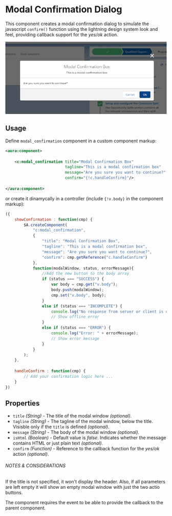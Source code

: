 # Modal Confirmation Dialog

This component creates a modal confirmation dialog to simulate the javascript `confirm()` function using the lightning design system look and feel, providing callback support for the _yes/ok_ action.

![modal confirmation example](assets/modal_dialog_example.png?raw=true)

## Usage

Define `modal_confirmation` component in a custom component markup:

```xml
<aura:component>

    <c:modal_confirmation title="Modal Confirmation Box" 
                          tagline="This is a modal confirmation box" 
                          message="Are you sure you want to continue?" 
                          confirm="{!c.handleConfirm}"/>

</aura:component>
```

or create it dinamycally in a controller (include `{!v.body}` in the component markup):
```JavaScript
({
    showConfirmation : function(cmp) {
        $A.createComponent(
            "c:modal_confirmation",
            {
                "title": "Modal Confirmation Box",
                "tagline": "This is a modal confirmation box",
                "message": "Are you sure you want to continue?",
                "confirm": cmp.getReference("c.handleConfirm")
            },
            function(modalWindow, status, errorMessage){
                //Add the new button to the body array
                if (status === "SUCCESS") {
                    var body = cmp.get("v.body");
                    body.push(modalWindow);
                    cmp.set("v.body", body);
                }
                else if (status === "INCOMPLETE") {
                    console.log("No response from server or client is offline.")
                    // Show offline error
                }
                else if (status === "ERROR") {
                    console.log("Error: " + errorMessage);
                    // Show error message
                }
            }
        );
    },

    handleConfirm : function(cmp) {
        // Add your confirmation logic here ...
    }
})
```

## Properties

- `title` _(String)_ - The title of the modal window _(optional)_.
- `tagline` _(String)_ - The tagline of the modal window, below the title. Visisble only if the `title` is defined _(optional)_.
- `message` _(String)_ - The body of the modal window _(optional)_.
- `isHtml` _(Boolean)_ - Default value is _false_. Indicates whether the message contains HTML or just plain text _(optional)_.
- `confirm` _(Function)_ - Reference to the callback function for the _yes/ok_ action  _(optional)_.

###### NOTES &amp; CONSIDERATIONS

If the title is not specified, it won't display the header. Also, if all parameters are left empty it will show an empty modal window with just the two actio buttons.

The component requires the event to be able to provide the callback to the parent component.
